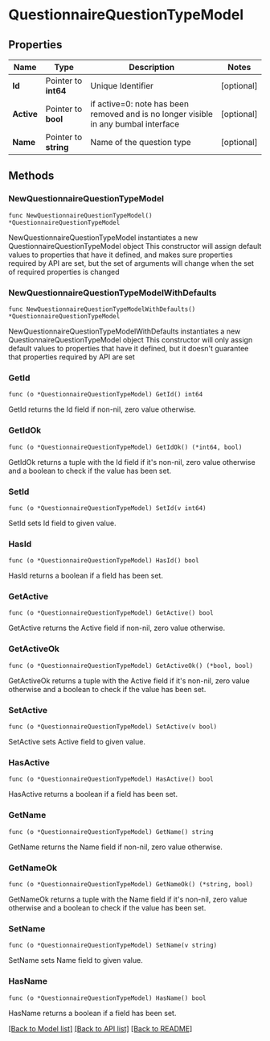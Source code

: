 # QuestionnaireQuestionTypeModel

## Properties

Name | Type | Description | Notes
------------ | ------------- | ------------- | -------------
**Id** | Pointer to **int64** | Unique Identifier | [optional] 
**Active** | Pointer to **bool** | if active&#x3D;0: note has been removed and is no longer visible in any bumbal interface | [optional] 
**Name** | Pointer to **string** | Name of the question type | [optional] 

## Methods

### NewQuestionnaireQuestionTypeModel

`func NewQuestionnaireQuestionTypeModel() *QuestionnaireQuestionTypeModel`

NewQuestionnaireQuestionTypeModel instantiates a new QuestionnaireQuestionTypeModel object
This constructor will assign default values to properties that have it defined,
and makes sure properties required by API are set, but the set of arguments
will change when the set of required properties is changed

### NewQuestionnaireQuestionTypeModelWithDefaults

`func NewQuestionnaireQuestionTypeModelWithDefaults() *QuestionnaireQuestionTypeModel`

NewQuestionnaireQuestionTypeModelWithDefaults instantiates a new QuestionnaireQuestionTypeModel object
This constructor will only assign default values to properties that have it defined,
but it doesn't guarantee that properties required by API are set

### GetId

`func (o *QuestionnaireQuestionTypeModel) GetId() int64`

GetId returns the Id field if non-nil, zero value otherwise.

### GetIdOk

`func (o *QuestionnaireQuestionTypeModel) GetIdOk() (*int64, bool)`

GetIdOk returns a tuple with the Id field if it's non-nil, zero value otherwise
and a boolean to check if the value has been set.

### SetId

`func (o *QuestionnaireQuestionTypeModel) SetId(v int64)`

SetId sets Id field to given value.

### HasId

`func (o *QuestionnaireQuestionTypeModel) HasId() bool`

HasId returns a boolean if a field has been set.

### GetActive

`func (o *QuestionnaireQuestionTypeModel) GetActive() bool`

GetActive returns the Active field if non-nil, zero value otherwise.

### GetActiveOk

`func (o *QuestionnaireQuestionTypeModel) GetActiveOk() (*bool, bool)`

GetActiveOk returns a tuple with the Active field if it's non-nil, zero value otherwise
and a boolean to check if the value has been set.

### SetActive

`func (o *QuestionnaireQuestionTypeModel) SetActive(v bool)`

SetActive sets Active field to given value.

### HasActive

`func (o *QuestionnaireQuestionTypeModel) HasActive() bool`

HasActive returns a boolean if a field has been set.

### GetName

`func (o *QuestionnaireQuestionTypeModel) GetName() string`

GetName returns the Name field if non-nil, zero value otherwise.

### GetNameOk

`func (o *QuestionnaireQuestionTypeModel) GetNameOk() (*string, bool)`

GetNameOk returns a tuple with the Name field if it's non-nil, zero value otherwise
and a boolean to check if the value has been set.

### SetName

`func (o *QuestionnaireQuestionTypeModel) SetName(v string)`

SetName sets Name field to given value.

### HasName

`func (o *QuestionnaireQuestionTypeModel) HasName() bool`

HasName returns a boolean if a field has been set.


[[Back to Model list]](../README.md#documentation-for-models) [[Back to API list]](../README.md#documentation-for-api-endpoints) [[Back to README]](../README.md)


